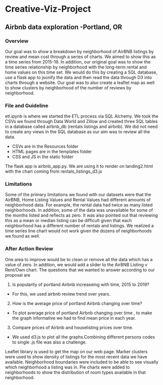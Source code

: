 # Creative-Viz-Project
## Airbnb data exploration -Portland, OR
### Overview
Our goal was to show a breakdown by neighborhood of AirBNB listings by review and mean cost through a series of charts. We aimed to show this as a time series from 2015-19. In addition, our original goal was to show the time series relationship by neighborhood with the long-term rental and home values on this time set. We would do this by creating a SQL database, use a flask app to jsonify the data and then read the data through D3 into charts through a website. Our goal was to also create a leaflet map as well to show clusters by neighborhood of the number of reviews by neighborhood.

### File and Guideline
etl.ipynb is where we started the ETL process via SQL Alchemy. We took the CSVs we found through Data World and Zillow and created three SQL tables in a database called airbnb_db (rentals listings and airbnb). We did not need to create any views in the SQL database as our aim was to review all the data.

- CSVs are in the Resources folder
- HTML pages are in the templates folder
- CSS and JS in the static folder

The flask app is airbnb_app.py. We are using it to render on landing2.html with the chart coming from rentals_listings_d3.js

### Limitations
Some of the primary limitations we found with our datasets were that the AirBNB, Home Listing Values and Rental Values had different amounts of neighborhood data. For example, the rental data had twice as many listed neighborhoods. In addition, some of the data was unavailable for some of the months listed and reflects as zero. It was also pointed out that reviewing this as a mean or median listing can be difficult given that each neighborhood has a different number of rentals and listings. We realized a time series line chart would not work given the dozens of neighborhoods we found as well.

### After Action Review

One area to improve would be to clean or remove all the data which has a value of zero. In addition, we would add a slider to the AirBNB Listing v Rent/Own chart.
The questions that we wanted to answer according to our proposal are
1. Is popularity of portland Airbnb increaseing with time, 2015 to 2019? 
* For this, we used airbnb review trend over years. 
2. How is the average price of portland Airbnb changing over time?
* To plot average price of portland Airbnb changing over time , to make the graph informative we had to find mean price in each year.
3. Compare prices of Airbnb and houselisting prices over time.
* We used d3.js to plot all the graphs.Combining different persons codes to single .js file was also a challenge. 

Leaflet library is used to get the map on our web page.  Marker clusters were used to show density of listings for the most recent data we have available.  Neighborhood boundaries were included to be able to see visually which neighborhood a listing was in.  Pie charts were added to neighborhoods to show the distribution of room types available in that neighborhood.
